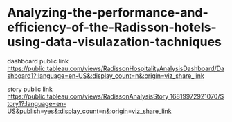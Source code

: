 # Analyzing-the-performance-and-efficiency-of-the-Radisson-hotels-using-data-visulazation-tachniques

dashboard public link https://public.tableau.com/views/RadissonHospitalityAnalysisDashboard/Dashboard1?:language=en-US&:display_count=n&:origin=viz_share_link

story public link https://public.tableau.com/views/RadissonAnalysisStory_16819972921070/Story1?:language=en-US&publish=yes&:display_count=n&:origin=viz_share_link
